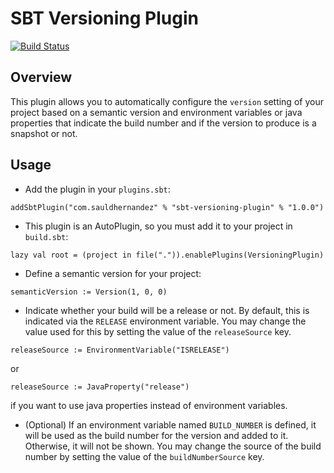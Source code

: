 # SBT Versioning Plugin

[![Build Status](https://snap-ci.com/sauldhernandez/sbt-versioning-plugin/branch/master/build_image)](https://snap-ci.com/sauldhernandez/sbt-versioning-plugin/branch/master)

## Overview

This plugin allows you to automatically configure the `version` setting of your project based on a semantic version and
environment variables or java properties that indicate the build number and if the version to produce is a snapshot or not.

## Usage

- Add the plugin in your `plugins.sbt`:

```
addSbtPlugin("com.sauldhernandez" % "sbt-versioning-plugin" % "1.0.0")
```

- This plugin is an AutoPlugin, so you must add it to your project in `build.sbt`:

```
lazy val root = (project in file(".")).enablePlugins(VersioningPlugin)
```

- Define a semantic version for your project:

```
semanticVersion := Version(1, 0, 0)
```

- Indicate whether your build will be a release or not. By default, this is indicated via the `RELEASE` environment variable.
  You may change the value used for this by setting the value of the `releaseSource` key.

```
releaseSource := EnvironmentVariable("ISRELEASE")
```

or

```
releaseSource := JavaProperty("release")
```

if you want to use java properties instead of environment variables.

- (Optional) If an environment variable named `BUILD_NUMBER` is defined, it will be used
as the build number for the version and added to it. Otherwise, it will not be shown. You may
change the source of the build number by setting the value of the `buildNumberSource` key.



